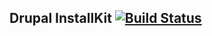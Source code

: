 ## Drupal InstallKit  [![Build Status](https://travis-ci.org/amcgowanca/drupal_installkit.svg)](https://travis-ci.org/amcgowanca/drupal_installkit)
